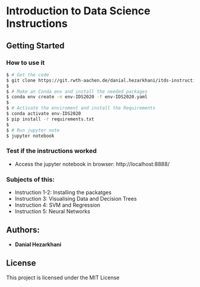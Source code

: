 # Introduction to Data Science Instructions

## Getting Started

### How to use it

```bash
$ # Get the code
$ git clone https://git.rwth-aachen.de/danial.hezarkhani/itds-instructions-ws20.git
$
$ # Make an Conda env and install the needed packages
$ conda env create -n env-IDS2020 -f env-IDS2020.yaml
$
$ # Activate the enviroment and install the Requirements
$ conda activate env-IDS2020
$ pip install -r requirements.txt
$ 
$ # Run jupyter note
$ jupyter notebook
```

### Test if the instructions worked

* Access the jupyter notebook in browser: http://localhost:8888/

### Subjects of this:

* Instruction 1-2: Installing the packatges
* Instruction 3: Visualising Data and Decision Trees
* Instruction 4: SVM and Regression
* Instruction 5: Neural Networks

## Authors:
* **Danial Hezarkhani**

## License

This project is licensed under the MIT License
